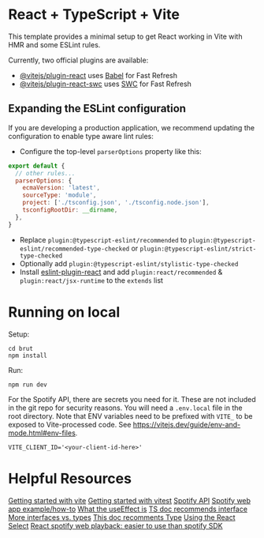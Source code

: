 # React + TypeScript + Vite

This template provides a minimal setup to get React working in Vite with HMR and some ESLint rules.

Currently, two official plugins are available:

- [@vitejs/plugin-react](https://github.com/vitejs/vite-plugin-react/blob/main/packages/plugin-react/README.md) uses [Babel](https://babeljs.io/) for Fast Refresh
- [@vitejs/plugin-react-swc](https://github.com/vitejs/vite-plugin-react-swc) uses [SWC](https://swc.rs/) for Fast Refresh

## Expanding the ESLint configuration

If you are developing a production application, we recommend updating the configuration to enable type aware lint rules:

- Configure the top-level `parserOptions` property like this:

```js
export default {
  // other rules...
  parserOptions: {
    ecmaVersion: 'latest',
    sourceType: 'module',
    project: ['./tsconfig.json', './tsconfig.node.json'],
    tsconfigRootDir: __dirname,
  },
}
```

- Replace `plugin:@typescript-eslint/recommended` to `plugin:@typescript-eslint/recommended-type-checked` or `plugin:@typescript-eslint/strict-type-checked`
- Optionally add `plugin:@typescript-eslint/stylistic-type-checked`
- Install [eslint-plugin-react](https://github.com/jsx-eslint/eslint-plugin-react) and add `plugin:react/recommended` & `plugin:react/jsx-runtime` to the `extends` list

# Running on local

Setup: 
```
cd brut
npm install
```

Run:
```
npm run dev
```

For the Spotify API, there are secrets you need for it. These are not included in the git repo for security reasons.
You will need a `.env.local` file in the root directory. Note that ENV variables need to be prefixed with `VITE_` to be exposed to Vite-processed code. See https://vitejs.dev/guide/env-and-mode.html#env-files. 
```
VITE_CLIENT_ID='<your-client-id-here>'
```

# Helpful Resources
[Getting started with vite](https://vitejs.dev/guide/)
[Getting started with vitest](https://eternaldev.com/blog/testing-a-react-application-with-vitest)
[Spotify API](https://developer.spotify.com/documentation/web-api)
[Spotify web app example/how-to](https://developer.spotify.com/documentation/web-api/howtos/web-app-profile)
[What the useEffect is](https://legacy.reactjs.org/docs/hooks-effect.html)
[TS doc recommends interface](https://www.typescriptlang.org/docs/handbook/2/everyday-types.html#differences-between-type-aliases-and-interfaces)
[More interfaces vs. types](https://www.codecademy.com/learn/learn-typescript/modules/learn-typescript-advanced-object-types/cheatsheet)
[This doc recomments Type](https://www.totaltypescript.com/type-vs-interface-which-should-you-use)
[Using the React Select](https://react-select.com/home)
[React spotify web playback: easier to use than spotify SDK](https://github.com/gilbarbara/react-spotify-web-playback)